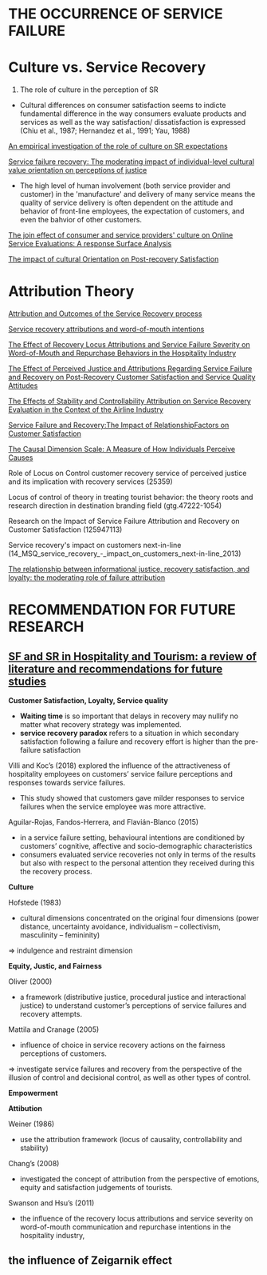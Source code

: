 # THE OCCURRENCE OF SERVICE FAILURE

# Culture vs. Service Recovery

1. The role of culture in the perception of SR
- Cultural differences on consumer satisfaction seems to indicte fundamental difference in the way consumers evaluate products and services as well as the way satisfaction/ dissatisfaction is expressed (Chiu et al., 1987; Hernandez et al., 1991; Yau, 1988)


[An empirical investigation of the role of culture on SR expectations](https://sci-hub.se/https://www.emerald.com/insight/content/doi/10.1108/09604520510575263/full/html?skipTracking=true)


[Service failure recovery: The moderating impact of individual-level cultural value orientation on perceptions of justice](https://sci-hub.se/https://www.sciencedirect.com/science/article/abs/pii/S0167811606000462)
- The high level of human involvement (both service provider and customer) in the 'manufacture' and delivery of many service means the quality of service delivery is often dependent on the attitude and behavior of front-line employees, the expectation of customers, and even the bahvior of other customers.

[The join effect of consumer and service providers' culture on Online Service Evaluations: A response Surface Analysis](https://eprints.whiterose.ac.uk/154043/3/Manuscript_TM_1_V23.pdf)

[The impact of cultural Orientation on Post-recovery Satisfaction](https://citeseerx.ist.psu.edu/document?repid=rep1&type=pdf&doi=3d2722bee712e60d26f518b529f37488bf61456c)

# Attribution Theory
[Attribution and Outcomes of the Service Recovery process](https://sci-hub.se/https://www.jstor.org/stable/40470075)

[Service recovery attributions and word-of-mouth intentions](https://sci-hub.se/https://www.emerald.com/insight/content/doi/10.1108/03090560110363463/full/html)

[The Effect of Recovery Locus Attributions and Service Failure Severity on Word-of-Mouth and Repurchase Behaviors in the Hospitality Industry](https://sci-hub.se/https://journals.sagepub.com/doi/10.1177/1096348010382237#bibr23-1096348010382237)

[The Effect of Perceived Justice and Attributions Regarding Service Failure and Recovery on Post-Recovery Customer Satisfaction and Service Quality Attitudes](https://sci-hub.se/https://journals.sagepub.com/doi/abs/10.1177/109634800002400402)

[The Effects of Stability and Controllability Attribution on Service Recovery Evaluation in the Context of the Airline Industry](https://sci-hub.se/https://www.tandfonline.com/doi/abs/10.1080/10548408.2014.889642)

[Service Failure and Recovery:The Impact of RelationshipFactors on Customer Satisfaction](https://www.researchgate.net/publication/246926198_Service_Failure_and_Recovery_The_Impact_of_Relationship_Factors_on_Customer_Satisfaction)

[The Causal Dimension Scale: A Measure of How Individuals Perceive Causes](https://www.researchgate.net/publication/232556577_The_Causal_Dimension_Scale_A_Measure_of_How_Individuals_Perceive_Causes)

Role of Locus on Control customer recovery service of perceived justice and its implication with recovery services (25359)

Locus of control of theory in treating tourist behavior: the theory roots and research direction in destination branding field (gtg.47222-1054)

Research on the Impact of Service Failure Attribution and Recovery on Customer Satisfaction (125947113)

Service recovery's impact on customers next-in-line (14_MSQ_service_recovery_-_impact_on_customers_next-in-line_2013)

[The relationship between informational justice, recovery satisfaction, and loyalty: the moderating role of failure attribution](https://www.researchgate.net/profile/Davoud_Nikbin/publication/257363014_The_relationship_between_informational_justice_recovery_satisfaction_and_loyalty_The_moderating_role_of_failure_attributions/links/02e7e52506ff0cf56f000000.pdf)

# RECOMMENDATION FOR FUTURE RESEARCH

## [SF and SR in Hospitality and Tourism: a review of literature and recommendations for future studies](https://www.researchgate.net/profile/Erdogan-Koc/publication/328722656_Service_failures_and_recovery_in_hospitality_and_tourism_a_review_of_literature_and_recommendations_for_future_research/links/6087192a8ea909241e28bad1/Service-failures-and-recovery-in-hospitality-and-tourism-a-review-of-literature-and-recommendations-for-future-research.pdf)
__Customer Satisfaction, Loyalty, Service quality__
- __Waiting time__ is so important that delays in recovery may nullify no matter what recovery strategy was implemented.
- __service recovery paradox__ refers to a situation in which secondary satisfaction following a failure and recovery effort is higher than the pre-failure satisfaction

Villi and Koc’s (2018) 
explored the influence of the attractiveness of hospitality employees on customers’ service failure perceptions and responses towards service failures.
- This study showed that customers gave milder responses to service failures when the service employee was more attractive.

Aguilar-Rojas, Fandos-Herrera, and Flavián-Blanco (2015)
- in a service failure setting, behavioural intentions are conditioned by customers’ cognitive, affective and socio-demographic characteristics
- consumers evaluated service recoveries not only in terms of the results but also with respect to the personal attention they received during this the recovery process.

__Culture__

Hofstede (1983)
- cultural dimensions concentrated on the original four dimensions (power distance, uncertainty avoidance, individualism – collectivism, masculinity – femininity)

=> indulgence and restraint dimension

__Equity, Justic, and Fairness__

Oliver (2000)
- a framework (distributive justice, procedural justice and interactional justice) to understand customer’s perceptions of service failures and recovery attempts.

Mattila and Cranage (2005) 
- influence of choice in service recovery actions on the fairness perceptions of customers.

=> investigate service failures and recovery from the perspective of the illusion of control and decisional control, as well as other types of control.

__Empowerment__

__Attibution__

Weiner (1986)
- use the attribution framework (locus of causality, controllability and stability)

Chang’s (2008)
- investigated the concept of attribution from the perspective of emotions, equity and satisfaction judgements of tourists.

Swanson and Hsu’s (2011)
- the influence of the recovery locus attributions and service severity on word-of-mouth communication and repurchase intentions in the hospitality industry,
## the influence of Zeigarnik effect
